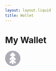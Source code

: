 ```yaml
---
layout: layout.liquid
title: Wallet
---
```


# My **Wallet**
<img class="about" alt="pine" src="/images/pine.png" width="50" />